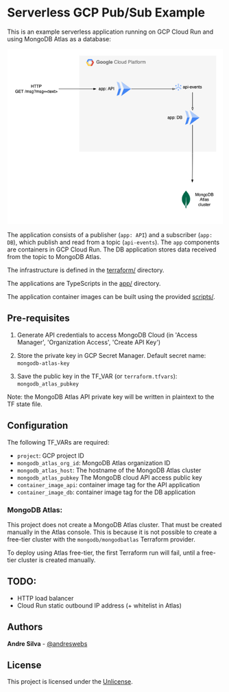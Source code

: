 # Serverless GCP Pub/Sub Example

This is an example serverless application running on GCP Cloud Run and using
MongoDB Atlas as a database:

![GCP Cloud Run PubSub Example](docs/diagrams/gcp-cloud-run-pubsun-example.png "example")

The application consists of a publisher (`app: API`) and a subscriber
(`app: DB`), which publish and read from a topic (`api-events`). The `app`
components are containers in GCP Cloud Run. The DB application stores data
received from the topic to MongoDB Atlas.

The infrastructure is defined in the [terraform/](terraform) directory.

The applications are TypeScripts in the [app/](app) directory.

The application container images can be built using the provided
[scripts/](scripts).

## Pre-requisites

1. Generate API credentials to access MongoDB Cloud (in 'Access Manager',
   'Organization Access', 'Create API Key')

2. Store the private key in GCP Secret Manager. Default secret name:
   `mongodb-atlas-key`

3. Save the public key in the TF_VAR (or `terraform.tfvars`):
   `mongodb_atlas_pubkey`

Note: the MongoDB Atlas API private key will be written in plaintext to the TF
state file.

## Configuration

The following TF_VARs are required:

- `project`: GCP project ID
- `mongodb_atlas_org_id`: MongoDB Atlas organization ID
- `mongodb_atlas_host`: The hostname of the MongoDB Atlas cluster
- `mongodb_atlas_pubkey` The MongoDB cloud API access public key
- `container_image_api`: container image tag for the API application
- `container_image_db`: container image tag for the DB application

### MongoDB Atlas:

This project does not create a MongoDB Atlas cluster. That must be created
manually in the Atlas console. This is because it is not possible to create a
free-tier cluster with the `mongodb/mongodbatlas` Terraform provider.

To deploy using Atlas free-tier, the first Terraform run will fail, until a
free-tier cluster is created manually.

## TODO:

- HTTP load balancer
- Cloud Run static outbound IP address (+ whitelist in Atlas)

## Authors

**Andre Silva** - [@andreswebs](https://github.com/andreswebs)

## License

This project is licensed under the [Unlicense](UNLICENSE.md).
